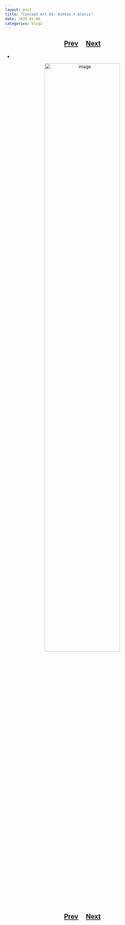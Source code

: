 ```yaml
---
layout: post
title: "Concept Art 65: Ashton + Alexis"
date: 2020-01-06
categories: blog2
---
```


<h2>
  <p style="text-align:center;">
    <a href="/wingsofthechorus/archive/2020/01/04/conceptart64">Prev</a>
    &nbsp;&nbsp;&nbsp;
    <a href="/wingsofthechorus/archive/2020/01/06/conceptart66">Next</a>
  </p>
</h2>

-

<p style="text-align:center;">
  <img src="/wingsofthechorus/images/conceptart/ca65.png" width="70%" alt="image"/>
</p>

<h2>
  <p style="text-align:center;">
    <a href="/wingsofthechorus/archive/2020/01/04/conceptart64">Prev</a>
    &nbsp;&nbsp;&nbsp;
    <a href="/wingsofthechorus/archive/2020/01/06/conceptart66">Next</a>
  </p>
</h2>
